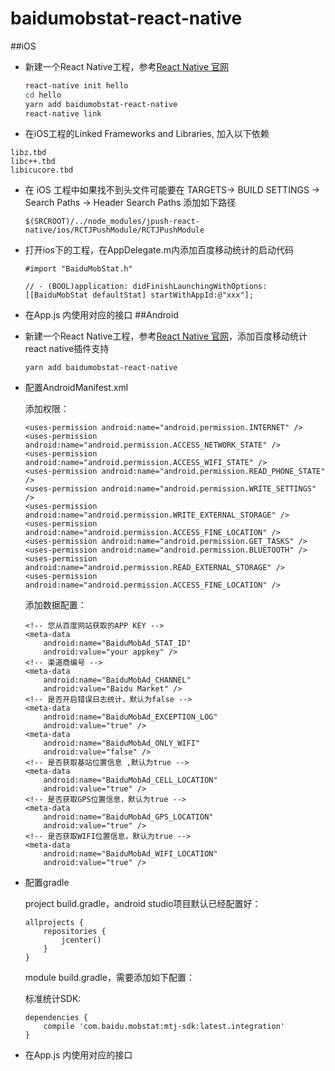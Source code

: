 # baidumobstat-react-native
##iOS
- 新建一个React Native工程，参考[React Native 官网](https://facebook.github.io/react-native/)

     ```bash
     react-native init hello
     cd hello
     yarn add baidumobstat-react-native
     react-native link
     ```

- 在iOS工程的Linked Frameworks and Libraries, 加入以下依赖
```
libz.tbd
libc++.tbd
libicucore.tbd
```

- 在 iOS 工程中如果找不到头文件可能要在 TARGETS-> BUILD SETTINGS -> Search Paths -> Header Search Paths 添加如下路径

    ```
    $(SRCROOT)/../node_modules/jpush-react-native/ios/RCTJPushModule/RCTJPushModule
    ```
    
- 打开ios下的工程，在AppDelegate.m内添加百度移动统计的启动代码
  
     ```objc
     #import "BaiduMobStat.h"
     
     // - (BOOL)application: didFinishLaunchingWithOptions:
     [[BaiduMobStat defaultStat] startWithAppId:@"xxx"];
     ```
 
- 在App.js 内使用对应的接口
##Android
* 新建一个React Native工程，参考[React Native 官网](https://facebook.github.io/react-native/)，添加百度移动统计react native插件支持
	
	```
	yarn add baidumobstat-react-native
	```
* 配置AndroidManifest.xml
	
	添加权限：
	
	```
	<uses-permission android:name="android.permission.INTERNET" />
	<uses-permission android:name="android.permission.ACCESS_NETWORK_STATE" />
	<uses-permission android:name="android.permission.ACCESS_WIFI_STATE" />
	<uses-permission android:name="android.permission.READ_PHONE_STATE" />
	<uses-permission android:name="android.permission.WRITE_SETTINGS" />
	<uses-permission android:name="android.permission.WRITE_EXTERNAL_STORAGE" />
	<uses-permission android:name="android.permission.ACCESS_FINE_LOCATION" />
	<uses-permission android:name="android.permission.GET_TASKS" />
	<uses-permission android:name="android.permission.BLUETOOTH" />
	<uses-permission android:name="android.permission.READ_EXTERNAL_STORAGE" />
	<uses-permission android:name="android.permission.ACCESS_FINE_LOCATION" />
	```
	
	添加数据配置：
	
	```
    <!-- 您从百度网站获取的APP KEY -->
    <meta-data
        android:name="BaiduMobAd_STAT_ID"
        android:value="your appkey" /> 
    <!-- 渠道商编号 -->
    <meta-data
        android:name="BaiduMobAd_CHANNEL"
        android:value="Baidu Market" />
    <!-- 是否开启错误日志统计，默认为false -->
    <meta-data
        android:name="BaiduMobAd_EXCEPTION_LOG"
        android:value="true" />
    <meta-data
        android:name="BaiduMobAd_ONLY_WIFI"
        android:value="false" />
    <!-- 是否获取基站位置信息 ,默认为true -->
    <meta-data
        android:name="BaiduMobAd_CELL_LOCATION"
        android:value="true" />
    <!-- 是否获取GPS位置信息，默认为true -->
    <meta-data
        android:name="BaiduMobAd_GPS_LOCATION"
        android:value="true" />
    <!-- 是否获取WIFI位置信息，默认为true -->
    <meta-data
        android:name="BaiduMobAd_WIFI_LOCATION"
        android:value="true" />
	```
	
* 配置gradle
	
	project build.gradle，android studio项目默认已经配置好：
	
	```
	allprojects {
   		repositories {
        	jcenter()
    	}
	}
	```
	module build.gradle，需要添加如下配置：
	
	标准统计SDK:
	
	```
	dependencies {
    	compile 'com.baidu.mobstat:mtj-sdk:latest.integration'
	}
	```
	
* 在App.js 内使用对应的接口
